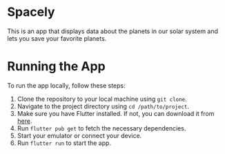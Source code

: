 # Spacely

This is an app that displays data about the planets in our solar system and lets you save your favorite planets.

# Running the App

To run the app locally, follow these steps:

1. Clone the repository to your local machine using `git clone`.
2. Navigate to the project directory using `cd /path/to/project`.
3. Make sure you have Flutter installed. If not, you can download it from [here](https://flutter.dev/docs/get-started/install).
4. Run `flutter pub get` to fetch the necessary dependencies.
5. Start your emulator or connect your device.
6. Run `flutter run` to start the app.
